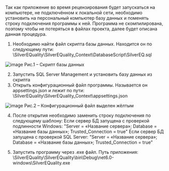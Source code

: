 Так как приложение во время рецензирования будет запускаться на компьютере, не подключённом к локальной сети, необходимо установить на персональный компьютер базу данных и поменять строку подключения программы к ней. 
Программа не скомпилирована, поэтому чтобы не потеряться в файлах проекта, далее будет описана данная процедура.

1)	Необходимо найти файл скрипта базы данных. Находится он по следующему пути:
\SilverEQuality\SilverEQuality_Context\DatabaseScript\SilverEQ.sql

 ![image](https://github.com/HeroOfUSSR/SilverEQuality/assets/104492239/8350fc73-98d9-4573-b195-d1d8912cbf1e)
Рис.1 – Скрипт базы данных

2)	Запустить SQL Server Management и установить базу данных из скрипта
3)	Открыть конфигурационный файл программы. Называется он appsettings.json и лежит по пути:
\SilverEQuality\SilverEQuality_Context\appsettings.json

 ![image](https://github.com/HeroOfUSSR/SilverEQuality/assets/104492239/8eb17f58-c8bd-4d81-bb6d-b972dc42eb90)
Рис.2 – Конфигурационный файл выделен жёлтым

4)	После открытия необходимо заменить строку подключения по следующему шаблону:
Если сервер БД запущена с проверкой подлинности Windows:
"Server = «Название сервера»; Database = «Название базы данных»; Trusted_Connection = true"
Если сервер БД запущена с проверкой SQL Server:
"Server = «Название сервера»; Database = «Название базы данных»; Trusted_Connection = true"

5)	Запустить программу через .exe файл. Путь приложения:
\SilverEQuality\SilverEQuality\bin\Debug\net6.0-windows\SilverEQuality.exe
